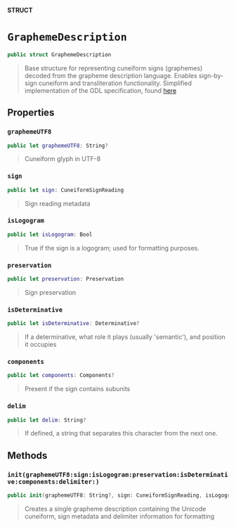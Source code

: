 **STRUCT**

# `GraphemeDescription`

```swift
public struct GraphemeDescription
```

> Base structure for representing cuneiform signs (graphemes) decoded from the grapheme description language. Enables sign-by-sign cuneiform and transliteration functionality. Simplified implementation of the GDL specification, found [here](https://github.com/oracc/oracc/blob/master/doc/ns/gdl/1.0/gdl.xdf)

## Properties
### `graphemeUTF8`

```swift
public let graphemeUTF8: String?
```

> Cuneiform glyph in UTF-8

### `sign`

```swift
public let sign: CuneiformSignReading
```

> Sign reading metadata

### `isLogogram`

```swift
public let isLogogram: Bool
```

> True if the sign is a logogram; used for formatting purposes.

### `preservation`

```swift
public let preservation: Preservation
```

> Sign preservation

### `isDeterminative`

```swift
public let isDeterminative: Determinative?
```

> If a determinative, what role it plays (usually 'semantic'), and position it occupies

### `components`

```swift
public let components: Components?
```

> Present if the sign contains subunits

### `delim`

```swift
public let delim: String?
```

> If defined, a string that separates this character from the next one.

## Methods
### `init(graphemeUTF8:sign:isLogogram:preservation:isDeterminative:components:delimiter:)`

```swift
public init(graphemeUTF8: String?, sign: CuneiformSignReading, isLogogram: Bool, preservation: Preservation = Preservation.preserved, isDeterminative: Determinative?, components: Components?, delimiter: String?)
```

> Creates a single grapheme description containing the Unicode cuneiform, sign metadata and delimiter information for formatting

